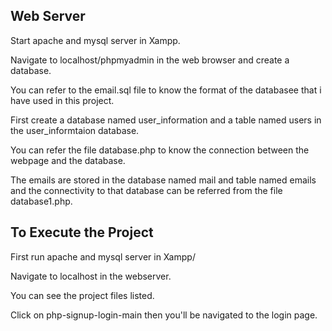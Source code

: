 Web Server
---------------
Start apache and mysql server in Xampp.

Navigate to localhost/phpmyadmin in the web browser and create a database.

You can refer to the email.sql file to know the format of the databasee that i have used in this project.

First create a database named user_information and a table named users in the user_informtaion database.

You can refer the file database.php to know the connection between the webpage and the database.

The emails are stored in the database named mail and table named emails and the connectivity to that database can be referred from the file database1.php.



To Execute the Project
--------------------------
First run apache and mysql server in Xampp/

Navigate to localhost in the webserver.

You can see the project files listed.

Click on php-signup-login-main then you'll be navigated to the login page.